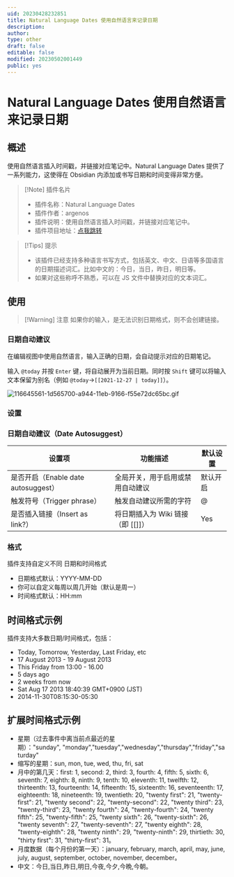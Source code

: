 ```yaml
---
uid: 20230428232851
title: Natural Language Dates 使用自然语言来记录日期
description: 
author: 
type: other
draft: false
editable: false
modified: 20230502001449
public: yes
---
```


# Natural Language Dates 使用自然语言来记录日期

## 概述

使用自然语言插入时间戳，并链接对应笔记中。Natural Language Dates 提供了一系列能力，这使得在 Obsidian 内添加或书写日期和时间变得非常方便。

> [!Note] 插件名片
> - 插件名称：Natural Language Dates
> - 插件作者：argenos
> - 插件说明：使用自然语言插入时间戳，并链接对应笔记中。
> - 插件项目地址：[点我跳转](https://github.com/argenos/nldates-obsidian)

>[!Tips] 提示
>- 该插件已经支持多种语言书写方式，包括英文、中文、日语等多国语言的日期描述词汇。比如中文的：今日，当日，昨日，明日等。
>- 如果对这些称呼不熟悉，可以在 JS 文件中替换对应的文本词汇。

## 使用

>[!Warning] 注意
>如果你的输入，是无法识别日期格式，则不会创建链接。

### 日期自动建议

在编辑视图中使用自然语言，输入正确的日期，会自动提示对应的日期笔记。

输入 `@today` 并按 `Enter` 键，将自动展开为当前日期。同时按 `Shift` 键可以将输入文本保留为别名（例如 `@today`→`[[2021-12-27 | today]]`）。

![116645561-1d565700-a944-11eb-9166-f55e72dc65bc.gif](https://cdn.pkmer.cn/images/a7607c768ef450c1973411cf249a3aab_MD5.gif)

### 设置

### 日期自动建议（Date Autosuggest）

| 设置项                              | 功能描述                             | 默认设置 |
| ----------------------------------- | ------------------------------------ | -------- |
| 是否开启（Enable date autosuggest） | 全局开关，用于启用或禁用自动建议     | 默认开启 |
| 触发符号（Trigger phrase）          | 触发自动建议所需的字符               | @        |
| 是否插入链接（Insert as link?）     | 将日期插入为 Wiki 链接（即 [[<date>]]） | Yes      |

### 格式

插件支持自定义不同 日期和时间格式

- 日期格式默认：YYYY-MM-DD
- 你可以自定义每周以周几开始（默认是周一）
- 时间格式默认：HH:mm

## 时间格式示例

插件支持大多数日期/时间格式，包括：

- Today, Tomorrow, Yesterday, Last Friday, etc
- 17 August 2013 - 19 August 2013
- This Friday from 13:00 - 16.00
- 5 days ago
- 2 weeks from now
- Sat Aug 17 2013 18:40:39 GMT+0900 (JST)
- 2014-11-30T08:15:30-05:30

## 扩展时间格式示例

- 星期（过去事件中离当前点最近的星期）："sunday", "monday","tuesday","wednesday","thursday","friday","saturday"
- 缩写的星期：sun, mon, tue, wed, thu, fri, sat
- 月中的第几天：first: 1, second: 2, third: 3, fourth: 4, fifth: 5, sixth: 6, seventh: 7, eighth: 8, ninth: 9, tenth: 10, eleventh: 11, twelfth: 12, thirteenth: 13, fourteenth: 14, fifteenth: 15, sixteenth: 16, seventeenth: 17, eighteenth: 18, nineteenth: 19, twentieth: 20, "twenty first": 21, "twenty-first": 21, "twenty second": 22, "twenty-second": 22, "twenty third": 23, "twenty-third": 23, "twenty fourth": 24, "twenty-fourth": 24, "twenty fifth": 25, "twenty-fifth": 25, "twenty sixth": 26, "twenty-sixth": 26, "twenty seventh": 27, "twenty-seventh": 27, "twenty eighth": 28, "twenty-eighth": 28, "twenty ninth": 29, "twenty-ninth": 29, thirtieth: 30, "thirty first": 31, "thirty-first": 31。
- 月度数据（每个月份的第一天）：january, february, march, april, may, june, july, august, september, october, november, december。
- 中文：今日,当日,昨日,明日,今夜,今夕,今晩,今朝。